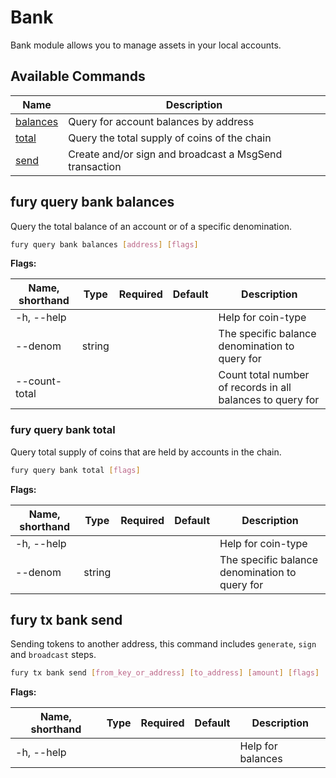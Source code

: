 # Bank

Bank module allows you to manage assets in your local accounts.

## Available Commands

| Name                                  | Description                                            |
| ------------------------------------- | ------------------------------------------------------ |
| [balances](#fury-query-bank-balances) | Query for account balances by address                  |
| [total](#fury-query-bank-total)       | Query the total supply of coins of the chain           |
| [send](#fury-tx-bank-send)            | Create and/or sign and broadcast a MsgSend transaction |

## fury query bank balances

Query the total balance of an account or of a specific denomination.

```bash
fury query bank balances [address] [flags]
```

**Flags:**

| Name, shorthand | Type   | Required | Default | Description                                                |
| --------------- | ------ | -------- | ------- | ---------------------------------------------------------- |
| -h, --help      |        |          |         | Help for coin-type                                         |
| --denom         | string |          |         | The specific balance denomination to query for             |
| --count-total   |        |          |         | Count total number of records in all balances to query for |

### fury query bank total

Query total supply of coins that are held by accounts in the chain.

```bash
fury query bank total [flags]
```

**Flags:**

| Name, shorthand | Type   | Required | Default | Description                                    |
| --------------- | ------ | -------- | ------- | ---------------------------------------------- |
| -h, --help      |        |          |         | Help for coin-type                             |
| --denom         | string |          |         | The specific balance denomination to query for |

## fury tx bank send

Sending tokens to another address, this command includes `generate`, `sign` and `broadcast` steps.

```bash
fury tx bank send [from_key_or_address] [to_address] [amount] [flags]
```

**Flags:**

| Name, shorthand | Type | Required | Default | Description       |
| --------------- | ---- | -------- | ------- | ----------------- |
| -h, --help      |      |          |         | Help for balances |
